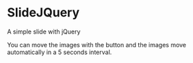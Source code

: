 # SlideJQuery
A simple slide with jQuery

You can move the images with the button and the images move automatically in a 5 seconds interval.
